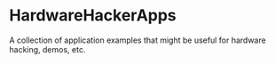 # HardwareHackerApps
A collection of application examples that might be useful for hardware hacking, demos, etc.
